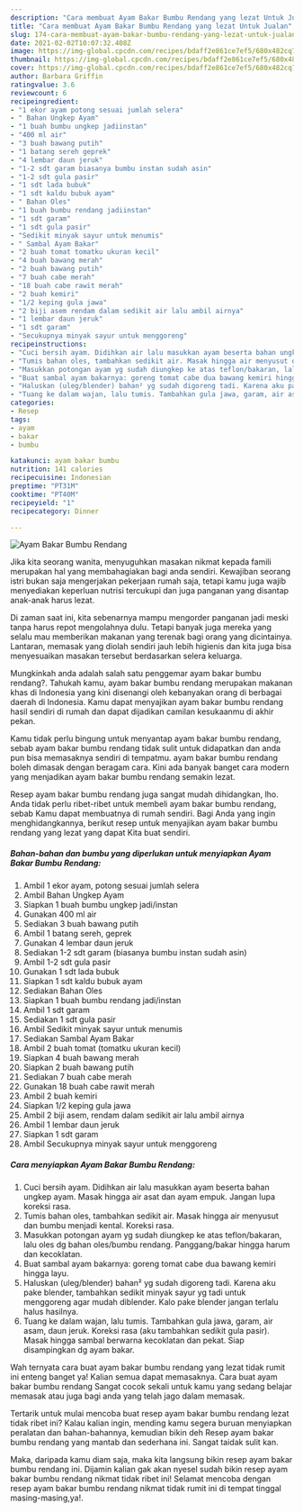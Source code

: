 ```yaml
---
description: "Cara membuat Ayam Bakar Bumbu Rendang yang lezat Untuk Jualan"
title: "Cara membuat Ayam Bakar Bumbu Rendang yang lezat Untuk Jualan"
slug: 174-cara-membuat-ayam-bakar-bumbu-rendang-yang-lezat-untuk-jualan
date: 2021-02-02T10:07:32.408Z
image: https://img-global.cpcdn.com/recipes/bdaff2e861ce7ef5/680x482cq70/ayam-bakar-bumbu-rendang-foto-resep-utama.jpg
thumbnail: https://img-global.cpcdn.com/recipes/bdaff2e861ce7ef5/680x482cq70/ayam-bakar-bumbu-rendang-foto-resep-utama.jpg
cover: https://img-global.cpcdn.com/recipes/bdaff2e861ce7ef5/680x482cq70/ayam-bakar-bumbu-rendang-foto-resep-utama.jpg
author: Barbara Griffin
ratingvalue: 3.6
reviewcount: 6
recipeingredient:
- "1 ekor ayam potong sesuai jumlah selera"
- " Bahan Ungkep Ayam"
- "1 buah bumbu ungkep jadiinstan"
- "400 ml air"
- "3 buah bawang putih"
- "1 batang sereh geprek"
- "4 lembar daun jeruk"
- "1-2 sdt garam biasanya bumbu instan sudah asin"
- "1-2 sdt gula pasir"
- "1 sdt lada bubuk"
- "1 sdt kaldu bubuk ayam"
- " Bahan Oles"
- "1 buah bumbu rendang jadiinstan"
- "1 sdt garam"
- "1 sdt gula pasir"
- "Sedikit minyak sayur untuk menumis"
- " Sambal Ayam Bakar"
- "2 buah tomat tomatku ukuran kecil"
- "4 buah bawang merah"
- "2 buah bawang putih"
- "7 buah cabe merah"
- "18 buah cabe rawit merah"
- "2 buah kemiri"
- "1/2 keping gula jawa"
- "2 biji asem rendam dalam sedikit air lalu ambil airnya"
- "1 lembar daun jeruk"
- "1 sdt garam"
- "Secukupnya minyak sayur untuk menggoreng"
recipeinstructions:
- "Cuci bersih ayam. Didihkan air lalu masukkan ayam beserta bahan ungkep ayam. Masak hingga air asat dan ayam empuk. Jangan lupa koreksi rasa."
- "Tumis bahan oles, tambahkan sedikit air. Masak hingga air menyusut dan bumbu menjadi kental. Koreksi rasa."
- "Masukkan potongan ayam yg sudah diungkep ke atas teflon/bakaran, lalu oles dg bahan oles/bumbu rendang. Panggang/bakar hingga harum dan kecoklatan."
- "Buat sambal ayam bakarnya: goreng tomat cabe dua bawang kemiri hingga layu."
- "Haluskan (uleg/blender) bahan² yg sudah digoreng tadi. Karena aku pake blender, tambahkan sedikit minyak sayur yg tadi untuk menggoreng agar mudah diblender. Kalo pake blender jangan terlalu halus hasilnya."
- "Tuang ke dalam wajan, lalu tumis. Tambahkan gula jawa, garam, air asam, daun jeruk. Koreksi rasa (aku tambahkan sedikit gula pasir). Masak hingga sambal berwarna kecoklatan dan pekat. Siap disampingkan dg ayam bakar."
categories:
- Resep
tags:
- ayam
- bakar
- bumbu

katakunci: ayam bakar bumbu 
nutrition: 141 calories
recipecuisine: Indonesian
preptime: "PT31M"
cooktime: "PT40M"
recipeyield: "1"
recipecategory: Dinner

---
```



![Ayam Bakar Bumbu Rendang](https://img-global.cpcdn.com/recipes/bdaff2e861ce7ef5/680x482cq70/ayam-bakar-bumbu-rendang-foto-resep-utama.jpg)

Jika kita seorang wanita, menyuguhkan masakan nikmat kepada famili merupakan hal yang membahagiakan bagi anda sendiri. Kewajiban seorang istri bukan saja mengerjakan pekerjaan rumah saja, tetapi kamu juga wajib menyediakan keperluan nutrisi tercukupi dan juga panganan yang disantap anak-anak harus lezat.

Di zaman  saat ini, kita sebenarnya mampu mengorder panganan jadi meski tanpa harus repot mengolahnya dulu. Tetapi banyak juga mereka yang selalu mau memberikan makanan yang terenak bagi orang yang dicintainya. Lantaran, memasak yang diolah sendiri jauh lebih higienis dan kita juga bisa menyesuaikan masakan tersebut berdasarkan selera keluarga. 



Mungkinkah anda adalah salah satu penggemar ayam bakar bumbu rendang?. Tahukah kamu, ayam bakar bumbu rendang merupakan makanan khas di Indonesia yang kini disenangi oleh kebanyakan orang di berbagai daerah di Indonesia. Kamu dapat menyajikan ayam bakar bumbu rendang hasil sendiri di rumah dan dapat dijadikan camilan kesukaanmu di akhir pekan.

Kamu tidak perlu bingung untuk menyantap ayam bakar bumbu rendang, sebab ayam bakar bumbu rendang tidak sulit untuk didapatkan dan anda pun bisa memasaknya sendiri di tempatmu. ayam bakar bumbu rendang boleh dimasak dengan beragam cara. Kini ada banyak banget cara modern yang menjadikan ayam bakar bumbu rendang semakin lezat.

Resep ayam bakar bumbu rendang juga sangat mudah dihidangkan, lho. Anda tidak perlu ribet-ribet untuk membeli ayam bakar bumbu rendang, sebab Kamu dapat membuatnya di rumah sendiri. Bagi Anda yang ingin menghidangkannya, berikut resep untuk menyajikan ayam bakar bumbu rendang yang lezat yang dapat Kita buat sendiri.

<!--inarticleads1-->

##### Bahan-bahan dan bumbu yang diperlukan untuk menyiapkan Ayam Bakar Bumbu Rendang:

1. Ambil 1 ekor ayam, potong sesuai jumlah selera
1. Ambil  Bahan Ungkep Ayam
1. Siapkan 1 buah bumbu ungkep jadi/instan
1. Gunakan 400 ml air
1. Sediakan 3 buah bawang putih
1. Ambil 1 batang sereh, geprek
1. Gunakan 4 lembar daun jeruk
1. Sediakan 1-2 sdt garam (biasanya bumbu instan sudah asin)
1. Ambil 1-2 sdt gula pasir
1. Gunakan 1 sdt lada bubuk
1. Siapkan 1 sdt kaldu bubuk ayam
1. Sediakan  Bahan Oles
1. Siapkan 1 buah bumbu rendang jadi/instan
1. Ambil 1 sdt garam
1. Sediakan 1 sdt gula pasir
1. Ambil Sedikit minyak sayur untuk menumis
1. Sediakan  Sambal Ayam Bakar
1. Ambil 2 buah tomat (tomatku ukuran kecil)
1. Siapkan 4 buah bawang merah
1. Siapkan 2 buah bawang putih
1. Sediakan 7 buah cabe merah
1. Gunakan 18 buah cabe rawit merah
1. Ambil 2 buah kemiri
1. Siapkan 1/2 keping gula jawa
1. Ambil 2 biji asem, rendam dalam sedikit air lalu ambil airnya
1. Ambil 1 lembar daun jeruk
1. Siapkan 1 sdt garam
1. Ambil Secukupnya minyak sayur untuk menggoreng




<!--inarticleads2-->

##### Cara menyiapkan Ayam Bakar Bumbu Rendang:

1. Cuci bersih ayam. Didihkan air lalu masukkan ayam beserta bahan ungkep ayam. Masak hingga air asat dan ayam empuk. Jangan lupa koreksi rasa.
1. Tumis bahan oles, tambahkan sedikit air. Masak hingga air menyusut dan bumbu menjadi kental. Koreksi rasa.
1. Masukkan potongan ayam yg sudah diungkep ke atas teflon/bakaran, lalu oles dg bahan oles/bumbu rendang. Panggang/bakar hingga harum dan kecoklatan.
1. Buat sambal ayam bakarnya: goreng tomat cabe dua bawang kemiri hingga layu.
1. Haluskan (uleg/blender) bahan² yg sudah digoreng tadi. Karena aku pake blender, tambahkan sedikit minyak sayur yg tadi untuk menggoreng agar mudah diblender. Kalo pake blender jangan terlalu halus hasilnya.
1. Tuang ke dalam wajan, lalu tumis. Tambahkan gula jawa, garam, air asam, daun jeruk. Koreksi rasa (aku tambahkan sedikit gula pasir). Masak hingga sambal berwarna kecoklatan dan pekat. Siap disampingkan dg ayam bakar.




Wah ternyata cara buat ayam bakar bumbu rendang yang lezat tidak rumit ini enteng banget ya! Kalian semua dapat memasaknya. Cara buat ayam bakar bumbu rendang Sangat cocok sekali untuk kamu yang sedang belajar memasak atau juga bagi anda yang telah jago dalam memasak.

Tertarik untuk mulai mencoba buat resep ayam bakar bumbu rendang lezat tidak ribet ini? Kalau kalian ingin, mending kamu segera buruan menyiapkan peralatan dan bahan-bahannya, kemudian bikin deh Resep ayam bakar bumbu rendang yang mantab dan sederhana ini. Sangat taidak sulit kan. 

Maka, daripada kamu diam saja, maka kita langsung bikin resep ayam bakar bumbu rendang ini. Dijamin kalian gak akan nyesel sudah bikin resep ayam bakar bumbu rendang nikmat tidak ribet ini! Selamat mencoba dengan resep ayam bakar bumbu rendang nikmat tidak rumit ini di tempat tinggal masing-masing,ya!.

